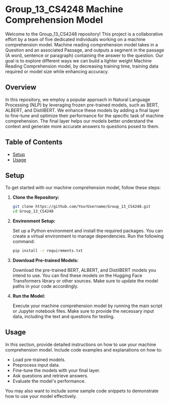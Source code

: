 # Group_13_CS4248 Machine Comprehension Model

Welcome to the Group_13_CS4248 repository! This project is a collaborative effort by a team of five dedicated individuals working on a machine comprehension model. Machine reading comprehension model takes in a Question and an associated Passage, and outputs a segment in the passage (A word, sentence or paragraph) containing the answer to the question.
Our goal is to explore different ways we can build a lighter weight Machine Reading Comprehension model, by decreasing training time, training data required or model size while enhancing accuracy.

## Overview

In this repository, we employ a popular approach in Natural Language Processing (NLP) by leveraging frozen pre-trained models, such as BERT, ALBERT, and DistilBERT. We enhance these models by adding a final layer to fine-tune and optimize their performance for the specific task of machine comprehension. The final layer helps our models better understand the context and generate more accurate answers to questions posed to them.

## Table of Contents

- [Setup](#setup)
- [Usage](#usage)


## Setup

To get started with our machine comprehension model, follow these steps:

1. **Clone the Repository:**

   ```bash
   git clone https://github.com/YourUsername/Group_13_CS4248.git
   cd Group_13_CS4248
   ```

2. **Environment Setup:**

   Set up a Python environment and install the required packages. You can create a virtual environment to manage dependencies. Run the following command:

   ```bash
   pip install -r requirements.txt
   ```

3. **Download Pre-trained Models:**

   Download the pre-trained BERT, ALBERT, and DistilBERT models you intend to use. You can find these models on the Hugging Face Transformers library or other sources. Make sure to update the model paths in your code accordingly.

4. **Run the Model:**

   Execute your machine comprehension model by running the main script or Jupyter notebook files. Make sure to provide the necessary input data, including the text and questions for testing.

## Usage

In this section, provide detailed instructions on how to use your machine comprehension model. Include code examples and explanations on how to:

- Load pre-trained models.
- Preprocess input data.
- Fine-tune the models with your final layer.
- Ask questions and retrieve answers.
- Evaluate the model's performance.

You may also want to include some sample code snippets to demonstrate how to use your model effectively.


